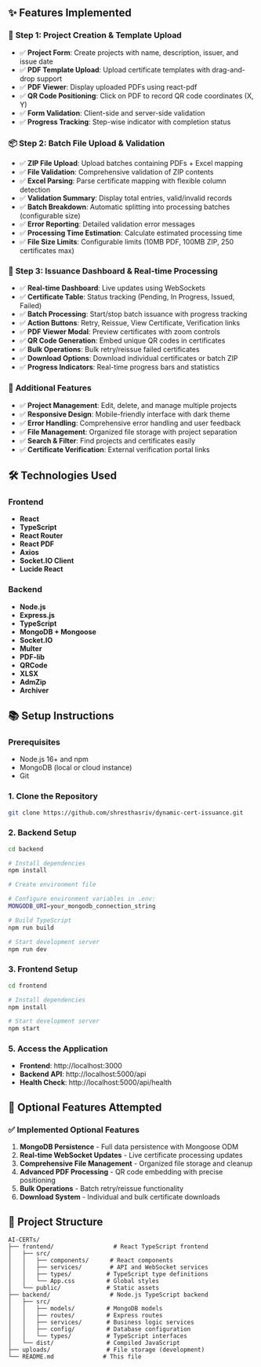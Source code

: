 ## ✨ Features Implemented

### 🎯 **Step 1: Project Creation & Template Upload**
- ✅ **Project Form**: Create projects with name, description, issuer, and issue date
- ✅ **PDF Template Upload**: Upload certificate templates with drag-and-drop support
- ✅ **PDF Viewer**: Display uploaded PDFs using react-pdf
- ✅ **QR Code Positioning**: Click on PDF to record QR code coordinates (X, Y)
- ✅ **Form Validation**: Client-side and server-side validation
- ✅ **Progress Tracking**: Step-wise indicator with completion status

### 📦 **Step 2: Batch File Upload & Validation**
- ✅ **ZIP File Upload**: Upload batches containing PDFs + Excel mapping
- ✅ **File Validation**: Comprehensive validation of ZIP contents
- ✅ **Excel Parsing**: Parse certificate mapping with flexible column detection
- ✅ **Validation Summary**: Display total entries, valid/invalid records
- ✅ **Batch Breakdown**: Automatic splitting into processing batches (configurable size)
- ✅ **Error Reporting**: Detailed validation error messages
- ✅ **Processing Time Estimation**: Calculate estimated processing time
- ✅ **File Size Limits**: Configurable limits (10MB PDF, 100MB ZIP, 250 certificates max)

### 🚀 **Step 3: Issuance Dashboard & Real-time Processing**
- ✅ **Real-time Dashboard**: Live updates using WebSockets
- ✅ **Certificate Table**: Status tracking (Pending, In Progress, Issued, Failed)
- ✅ **Batch Processing**: Start/stop batch issuance with progress tracking
- ✅ **Action Buttons**: Retry, Reissue, View Certificate, Verification links
- ✅ **PDF Viewer Modal**: Preview certificates with zoom controls
- ✅ **QR Code Generation**: Embed unique QR codes in certificates
- ✅ **Bulk Operations**: Bulk retry/reissue failed certificates
- ✅ **Download Options**: Download individual certificates or batch ZIP
- ✅ **Progress Indicators**: Real-time progress bars and statistics

### 🔧 **Additional Features**
- ✅ **Project Management**: Edit, delete, and manage multiple projects
- ✅ **Responsive Design**: Mobile-friendly interface with dark theme
- ✅ **Error Handling**: Comprehensive error handling and user feedback
- ✅ **File Management**: Organized file storage with project separation
- ✅ **Search & Filter**: Find projects and certificates easily
- ✅ **Certificate Verification**: External verification portal links

## 🛠 Technologies Used

### **Frontend**
- **React**
- **TypeScript**
- **React Router**
- **React PDF**
- **Axios**
- **Socket.IO Client**
- **Lucide React**

### **Backend**
- **Node.js**
- **Express.js**
- **TypeScript**
- **MongoDB + Mongoose**
- **Socket.IO**
- **Multer**
- **PDF-lib**
- **QRCode**
- **XLSX**
- **AdmZip**
- **Archiver**

## 📚 Setup Instructions

### **Prerequisites**
- Node.js 16+ and npm
- MongoDB (local or cloud instance)
- Git

### **1. Clone the Repository**
```bash
git clone https://github.com/shresthasriv/dynamic-cert-issuance.git
```

### **2. Backend Setup**
```bash
cd backend

# Install dependencies
npm install

# Create environment file

# Configure environment variables in .env:
MONGODB_URI=your_mongodb_connection_string

# Build TypeScript
npm run build

# Start development server
npm run dev
```

### **3. Frontend Setup**
```bash
cd frontend

# Install dependencies
npm install

# Start development server
npm start
```


### **5. Access the Application**
- **Frontend**: http://localhost:3000
- **Backend API**: http://localhost:5000/api
- **Health Check**: http://localhost:5000/api/health

## 🎯 Optional Features Attempted

### ✅ **Implemented Optional Features**
1. **MongoDB Persistence** - Full data persistence with Mongoose ODM
2. **Real-time WebSocket Updates** - Live certificate processing updates
3. **Comprehensive File Management** - Organized file storage and cleanup
4. **Advanced PDF Processing** - QR code embedding with precise positioning
5. **Bulk Operations** - Batch retry/reissue functionality
6. **Download System** - Individual and bulk certificate downloads

## 📁 Project Structure

```
AI-CERTs/
├── frontend/                 # React TypeScript frontend
│   ├── src/
│   │   ├── components/      # React components
│   │   ├── services/        # API and WebSocket services
│   │   ├── types/          # TypeScript type definitions
│   │   └── App.css         # Global styles
│   └── public/             # Static assets
├── backend/                 # Node.js TypeScript backend
│   ├── src/
│   │   ├── models/         # MongoDB models
│   │   ├── routes/         # Express routes
│   │   ├── services/       # Business logic services
│   │   ├── config/         # Database configuration
│   │   └── types/          # TypeScript interfaces
│   └── dist/               # Compiled JavaScript
├── uploads/                # File storage (development)
└── README.md              # This file
```
